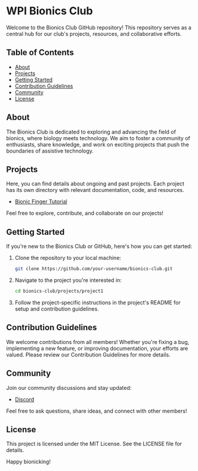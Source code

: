 # WPI Bionics Club

Welcome to the Bionics Club GitHub repository! This repository serves as a central hub for our club's projects, resources, and collaborative efforts.

## Table of Contents

- [About](#about)
- [Projects](#projects)
- [Getting Started](#getting-started)
- [Contribution Guidelines](#contribution-guidelines)
- [Community](#community)
- [License](#license)

## About

The Bionics Club is dedicated to exploring and advancing the field of bionics, where biology meets technology. We aim to foster a community of enthusiasts, share knowledge, and work on exciting projects that push the boundaries of assistive technology.

## Projects

Here, you can find details about ongoing and past projects. Each project has its own directory with relevant documentation, code, and resources.

- [Bionic Finger Tutorial](./workshops/FingerFlexExample/)

Feel free to explore, contribute, and collaborate on our projects!

## Getting Started

If you're new to the Bionics Club or GitHub, here's how you can get started:

1. Clone the repository to your local machine:
   ```bash
   git clone https://github.com/your-username/bionics-club.git
   ```
2. Navigate to the project you're interested in:
   ```bash
   cd bionics-club/projects/project1
   ```
3. Follow the project-specific instructions in the project's README for setup and contribution guidelines.

## Contribution Guidelines

We welcome contributions from all members! Whether you're fixing a bug, implementing a new feature, or improving documentation, your efforts are valued. Please review our Contribution Guidelines for more details.

## Community

Join our community discussions and stay updated:

- [Discord](https://discord.gg/hUWWhu5Y)

Feel free to ask questions, share ideas, and connect with other members!

## License

This project is licensed under the MIT License. See the LICENSE file for details.

Happy bionicking!
